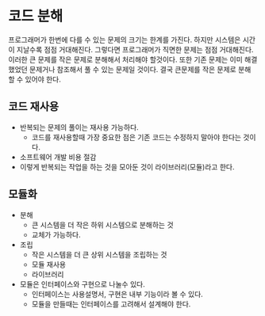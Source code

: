 # 코드 분해

프로그래머가 한번에 다를 수 있는 문제의 크기는 한계를 가진다. 하지만 시스템은 시간이 지날수록 점점 거대해진다. 그렇다면 프로그래머가 직면한 문제는 점점 거대해진다. 이러한 큰 문제를 작은 문제로 분해해서 처리해야 할것이다. 또한 기존 문제는 이미 해결했었던 문제거나 참조해서 풀 수 있는 문제일 것이다. 결국 큰문제를 작은 문제로 분해 할 수 있어야 한다.

## 코드 재사용
- 반복되는 문제의 풀이는 재사용 가능하다.
	- 코드를 재사용할때 가장 중요한 점은 기존 코드는 수정하지 말아야 한다는 것이다.
- 소프트웨어 개발 비용 절감
- 이렇게 반복되는 작업을 하는 것을 모아둔 것이 라이브러리(모듈)라고 한다.

## 모듈화
- 분해
	- 큰 시스템을 더 작은 하위 시스템으로 분해하는 것
	- 교체가 가능하다.
- 조립
	- 작은 시스템을 더 큰 상위 시스템을 조립하는 것
	- 모듈 재사용
	- 라이브러리
- 모듈은 인터페이스와 구현으로 나눌수 있다.
	- 인터페이스는 사용설명서, 구현은 내부 기능이라 볼 수 있다.
	- 모듈을 만들때는 인터페이스를 고려해서 설계해야 한다.